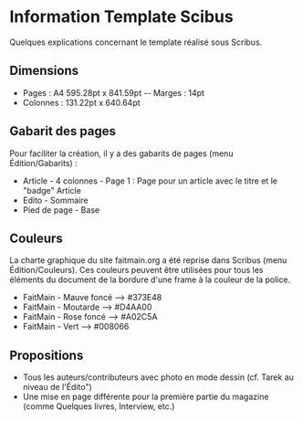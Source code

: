 Information Template Scibus
===========================

Quelques explications concernant le template réalisé sous Scribus.

## Dimensions 

- Pages : A4 595.28pt x 841.59pt
-- Marges : 14pt
- Colonnes : 131.22pt x 640.64pt

## Gabarit des pages

Pour faciliter la création, il y a des gabarits de pages (menu Édition/Gabarits) : 

- Article - 4 colonnes - Page 1 : Page pour un article avec le titre et le "badge" Article
- Edito - Sommaire 
- Pied de page - Base

## Couleurs

La charte graphique du site faitmain.org a été reprise dans Scribus (menu Édition/Couleurs). Ces couleurs peuvent être utilisées pour tous les éléments du document de la bordure d'une frame à la couleur de la police.

- FaitMain - Mauve foncé --> #373E48
- FaitMain - Moutarde --> #D4AA00
- FaitMain - Rose foncé --> #A02C5A
- FaitMain - Vert --> #008066

## Propositions

- Tous les auteurs/contributeurs avec photo en mode dessin (cf. Tarek au niveau de l'Édito")
- Une mise en page différente pour la première partie du magazine (comme Quelques livres, Interview, etc.)